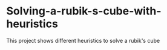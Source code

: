 # Solving-a-rubik-s-cube-with-heuristics
This project shows different heuristics to solve a rubik's cube
